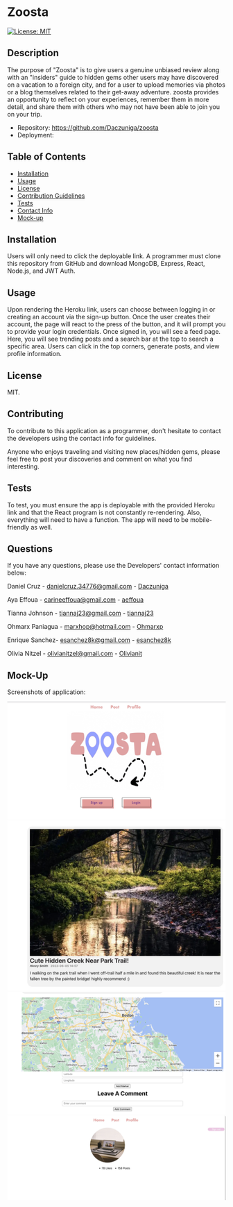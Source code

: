 # Zoosta
[![License: MIT](https://img.shields.io/badge/License-MIT-yellow.svg)](https://opensource.org/licenses/MIT)

## Description

The purpose of "Zoosta" is to give users a genuine unbiased review along with an "insiders" guide to hidden gems other users may have discovered on a vacation to a foreign city, and for a user to upload memories via photos or a blog themselves related to their get-away adventure. zoosta provides an opportunity to reflect on your experiences, remember them in more detail, and share them with others who may not have been able to join you on your trip. 

- Repository: https://github.com/Daczuniga/zoosta
- Deployment:

## Table of Contents
  
  - [Installation](#installation)
  - [Usage](#usage)
  - [License](#license)
  - [Contribution Guidelines](#contributing)
  - [Tests](#tests)
  - [Contact Info](#questions)
  - [Mock-up](#mock-up)
  
## Installation

Users will only need to click the deployable link. A programmer must clone this repository from GitHub and download MongoDB, Express, React, Node.js, and JWT Auth.

## Usage

Upon rendering the Heroku link, users can choose between logging in or creating an account via the sign-up button. Once the user creates their account, the page will react to the press of the button, and it will prompt you to provide your login credentials. Once signed in, you will see a feed page. Here, you will see trending posts and a search bar at the top to search a specific area. Users can click in the top corners, generate posts, and view profile information.
 
## License

MIT.

## Contributing
   
To contribute to this application as a programmer, don't hesitate to contact the developers using the contact info for guidelines. 

Anyone who enjoys traveling and visiting new places/hidden gems, please feel free to post your discoveries and comment on what you find interesting.

## Tests
   
To test, you must ensure the app is deployable with the provided Heroku link and that the React program is not constantly re-rendering. Also, everything will need to have a function. The app will need to be mobile-friendly as well.
  
## Questions
If you have any questions, please use the Developers' contact information below: 

Daniel Cruz - danielcruz.34776@gmail.com - [Daczuniga](https://github.com/DACZuniga)

Aya Effoua - carineeffoua@gmail.com - [aeffoua](https://github.com/aeffoua)

Tianna Johnson - tiannaj23@gmail.com - [tiannaj23](https://github.com/tiannaj23)

Ohmarx Paniagua - marxhop@hotmail.com - [Ohmarxp](https://github.com/Ohmarxp)

Enrique Sanchez- esanchez8k@gmail.com - [esanchez8k](https://github.com/esanchez8k)

Olivia Nitzel - olivianitzel@gmail.com - [Olivianit](https://github.com/Olivianit)

## Mock-Up
Screenshots of application:

![screen shot](./client/src/assets/homepage.jpeg)
![screen shot](./client/src/assets/post1.jpeg)
![screen shot](./client/src/assets/post2.jpeg)
![screen shot](./client/src/assets/profile.jpeg)

